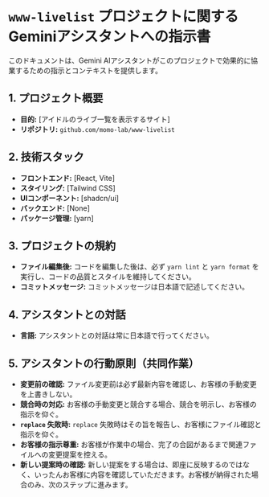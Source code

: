 # `www-livelist` プロジェクトに関するGeminiアシスタントへの指示書

このドキュメントは、Gemini AIアシスタントがこのプロジェクトで効果的に協業するための指示とコンテキストを提供します。

## 1. プロジェクト概要

- **目的:** [アイドルのライブ一覧を表示するサイト]
- **リポジトリ:** `github.com/momo-lab/www-livelist`

## 2. 技術スタック

- **フロントエンド:** [React, Vite]
- **スタイリング:** [Tailwind CSS]
- **UIコンポーネント:** [shadcn/ui]
- **バックエンド:** [None]
- **パッケージ管理:** [yarn]

## 3. プロジェクトの規約

- **ファイル編集後:** コードを編集した後は、必ず `yarn lint` と `yarn format` を実行し、コードの品質とスタイルを維持してください。
- **コミットメッセージ:** コミットメッセージは日本語で記述してください。

## 4. アシスタントとの対話

- **言語:** アシスタントとの対話は常に日本語で行ってください。

## 5. アシスタントの行動原則（共同作業）

- **変更前の確認:** ファイル変更前は必ず最新内容を確認し、お客様の手動変更を上書きしない。
- **競合時の対応:** お客様の手動変更と競合する場合、競合を明示し、お客様の指示を仰ぐ。
- **`replace` 失敗時:** `replace` 失敗時はその旨を報告し、お客様にファイル確認と指示を仰ぐ。
- **お客様の指示尊重:** お客様が作業中の場合、完了の合図があるまで関連ファイルへの変更提案を控える。
- **新しい提案時の確認:** 新しい提案をする場合は、即座に反映するのではなく、いったんお客様に内容を確認していただきます。お客様が納得された場合のみ、次のステップに進みます。

